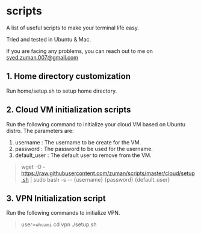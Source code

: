 # scripts

A list of useful scripts to make your terminal life easy.

Tried and tested in Ubuntu & Mac.

If you are facing any problems, you can reach out to me on syed.zuman.007@gmail.com

## 1.  Home directory customization

Run home/setup.sh to setup home directory.

## 2. Cloud VM initialization scripts

Run the following command to initialize your cloud VM based on Ubuntu distro. The parameters are:

<ol>
<li> username : The username to be create for the VM. </li>
<li> password : The password to be used for the username. </li>
<li> default_user : The default user to remove from the VM. </li>
</ol>

> wget -O - https://raw.githubusercontent.com/zuman/scripts/master/cloud/setup.sh | sudo bash -s -- {username} {password} {default_user}

## 3.  VPN Initialization script

Run the following commands to initialize VPN.

>user=`whoami`
>cd vpn
>./setup.sh